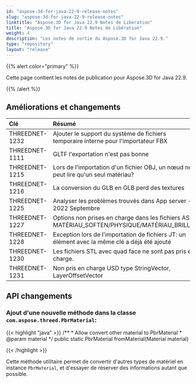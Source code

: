 ```yaml
---
id: "aspose-3d-for-java-22-9-release-notes"
slug: "aspose-3d-for-java-22-9-release-notes"
linktitle: "Aspose.3D for Java 22.9 Notes de Libération"
title: "Aspose.3D for Java 22.9 Notes de Libération"
weight: 4
description: "Les notes de sortie du Aspose.3D for Java 22.9."
type: "repository"
layout: "release"
---
```

{{% alert color="primary" %}}

Cette page contient les notes de publication pour Aspose.3D for Java 22.9.

{{% /alert %}}
## **Améliorations et changements**

|**Clé**|**Résumé**|**Catégorie**|
|:- |:- |:- |
|THREEDNET-1232 |Ajouter le support du système de fichiers temporaire interne pour l'importateur FBX|Amélioration|
|THREEDNET-1111 |GLTF l'exportation n'est pas bonne|Fixation de bogue|
|THREEDNET-1215 |Lors de l'importation d'un fichier OBJ, un nœud ne peut lire qu'un seul matériau?|Fixation de bogue|
|THREEDNET-1216 |La conversion du GLB en GLB perd des textures|Fixation de bogue|
|THREEDNET-1225 |Analyser les problèmes trouvés dans App server - 2022 Septembre|Fixation de bogue|
|THREEDNET-1227 |Options non prises en charge dans les fichiers ASE: MATÉRIAU_SOFTEN/PHYSIQUE/MATÉRIAU_BRILLES|Fixation de bogue|
|THREEDNET-1228 |Exception lors de l'importation de fichiers JT: un élément avec la même clé a déjà été ajouté|Fixation de bogue|
|THREEDNET-1230 |Les fichiers STL avec quad face ne sont pas pris en charge.|Fixation de bogue|
|THREEDNET-1231 |Non pris en charge USD type StringVector, LayerOffsetVector|Fixation de bogue|


## API changements ##


### Ajout d'une nouvelle méthode dans la classe `com.aspose.threed.PbrMaterial`:

{{< highlight "java" >}}
    /**
     * Allow convert other material to PbrMaterial
     * @param material 
     */
    public static PbrMaterial fromMaterial(Material material)

{{< /highlight >}}


Cette méthode utilitaire permet de convertir d'autres types de matériel en instance `PbrMaterial`, et d'essayer de réserver des informations autant que possible.


